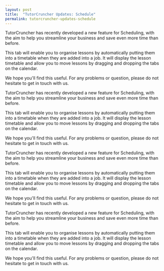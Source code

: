 ```yaml
---
layout: post
title:  "TutorCruncher Updates: Schedule"
permalink: tutorcruncher-updates-schedule
---
```

TutorCruncher has recently developed a new feature for Scheduling, with the
aim to help you streamline your business and save even more time than before.

This tab will enable you to organise lessons by automatically putting them
into a timetable when they are added into a job. It will display the lesson
timetable and allow you to move lessons by dragging and dropping the tabs on
the calendar.

We hope you'll find this useful. For any problems or question, please do not
hesitate to get in touch with us.

TutorCruncher has recently developed a new feature for Scheduling, with the
aim to help you streamline your business and save even more time than before.

This tab will enable you to organise lessons by automatically putting them
into a timetable when they are added into a job. It will display the lesson
timetable and allow you to move lessons by dragging and dropping the tabs on
the calendar.

We hope you'll find this useful. For any problems or question, please do not
hesitate to get in touch with us.

TutorCruncher has recently developed a new feature for Scheduling, with the
aim to help you streamline your business and save even more time than before.

This tab will enable you to organise lessons by automatically putting them
into a timetable when they are added into a job. It will display the lesson
timetable and allow you to move lessons by dragging and dropping the tabs on
the calendar.

We hope you'll find this useful. For any problems or question, please do not
hesitate to get in touch with us.

TutorCruncher has recently developed a new feature for Scheduling, with the
aim to help you streamline your business and save even more time than before.

This tab will enable you to organise lessons by automatically putting them
into a timetable when they are added into a job. It will display the lesson
timetable and allow you to move lessons by dragging and dropping the tabs on
the calendar.

We hope you'll find this useful. For any problems or question, please do not
hesitate to get in touch with us.
